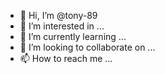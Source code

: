 - 👋 Hi, I’m @tony-89
- 👀 I’m interested in ...
- 🌱 I’m currently learning ...
- 💞️ I’m looking to collaborate on ...
- 📫 How to reach me ...

<!---
tony-89/tony-89 is a ✨ special ✨ repository because its `README.md` (this file) appears on your GitHub profile.
You can click the Preview link to take a look at your changes.

--->
